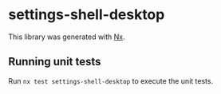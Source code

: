 # settings-shell-desktop

This library was generated with [Nx](https://nx.dev).

## Running unit tests

Run `nx test settings-shell-desktop` to execute the unit tests.
